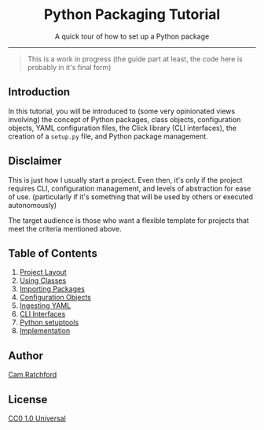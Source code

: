 <h1 align="center">Python Packaging Tutorial</h1>
<p align="center">
A quick tour of how to set up a Python package
</p>

---

> This is a work in progress (the guide part at least, the code here is probably in it's final form)

## Introduction
In this tutorial, you will be introduced to (some very opinionated views involving) the concept of Python packages, 
class objects, configuration objects, YAML configuration files, the Click library (CLI interfaces), 
the creation of a `setup.py` file, and Python package management. 

## Disclaimer
This is just how I usually start a project. Even then, it's only if the project requires CLI, configuration management, 
and levels of abstraction for ease of use.
(particularly if it's something that will be used by others or executed autonomously)


The target audience is those who want a flexible template for projects that meet the criteria mentioned above.

## Table of Contents

1. [Project Layout](./docs/1.%20Project%20Layout.md)
2. [Using Classes](./docs/2.%20Using%20classes.md)
3. [Importing Packages](./docs/3.%20Importing%20Packages.md)
4. [Configuration Objects](./docs/4.%20Configuration%20objects.md)
5. [Ingesting YAML](./docs/5.%20Ingesting%20YAML.md)
6. [CLI Interfaces](./docs/6.%20CLI%20interfaces.md)
7. [Python setuptools](./docs/7.%20Python%20setuptools.md)
8. [Implementation](./docs/8.%20Implementation.md)

## Author
[Cam Ratchford](https://github.com/camratchford)

## License
[CC0 1.0 Universal](./LICENSE)